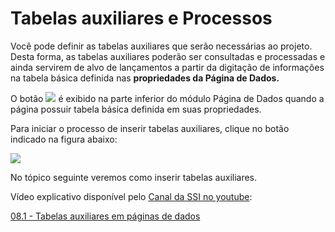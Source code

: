 # Tabelas auxiliares e Processos

Você pode definir as tabelas auxiliares que serão necessárias ao projeto. Desta forma, as tabelas auxiliares poderão ser consultadas e processadas e ainda servirem de alvo de lançamentos a partir da digitação de informações na tabela básica definida nas **propriedades da Página de Dados.**  


O botão ![](http://www.gvinci.com.br/manual/tbaux2btgv5.png) é exibido na parte inferior do módulo Página de Dados quando a página possuir tabela básica definida em suas propriedades.

Para iniciar o processo de inserir tabelas auxiliares, clique no botão indicado na figura abaixo:

![](http://www.gvinci.com.br/manual/tabaux2gv5.zoom78.png)

No tópico seguinte veremos como inserir tabelas auxiliares.

Vídeo explicativo disponível pelo [Canal da SSI no youtube](https://www.youtube.com/user/SSITecnologia):

[08.1 - Tabelas auxiliares em páginas de dados](https://www.youtube.com/watch?v=agG4k3aG6dY)

